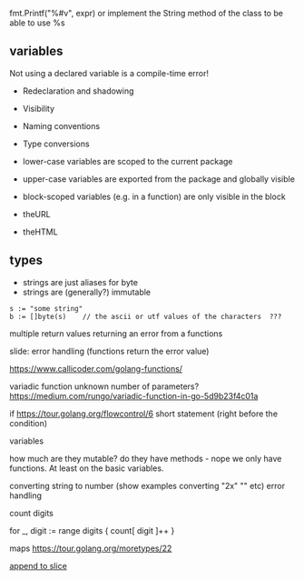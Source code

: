 fmt.Printf("%#v", expr)
or implement the String method of the class to be able to use %s


## variables

Not using a declared variable is a compile-time error!


* Redeclaration and shadowing
* Visibility
* Naming conventions
* Type conversions

* lower-case variables are scoped to the current package
* upper-case variables are exported from the package and globally visible
* block-scoped variables (e.g. in a function) are only visible in the block

* theURL
* theHTML


## types

* strings are just aliases for byte
* strings are (generally?) immutable

```
s := "some string"
b := []byte(s)    // the ascii or utf values of the characters  ???
```



multiple return values
returning an error from a functions

slide: error handling (functions return the error value)

https://www.callicoder.com/golang-functions/


variadic function
unknown number of parameters?
https://medium.com/rungo/variadic-function-in-go-5d9b23f4c01a


if
https://tour.golang.org/flowcontrol/6
short statement (right before the condition)


variables

how much are they mutable?
do they have methods - nope we only have functions. At least on the basic variables.

converting string to number
(show examples converting "2x"  "" etc) error handling


count digits

for _, digit := range digits {
    count[ digit ]++
}


maps
https://tour.golang.org/moretypes/22


[append to slice](https://tour.golang.org/moretypes/15)
